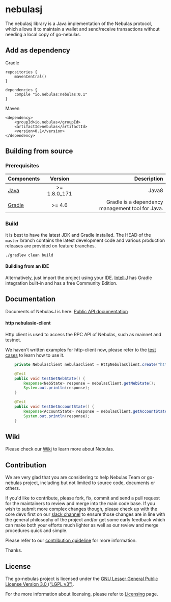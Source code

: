 # nebulasj

The nebulasj library is a Java implementation of the Nebulas protocol, which allows it to maintain a wallet and send/receive transactions without needing a local copy of go-nebulas.

## Add as dependency

Gradle

```
repositories {
    mavenCentral()
}

dependencies {
    compile "io.nebulas:nebulas:0.1"
}
```

Maven

```
<dependency>
    <groupId>io.nebulas</groupId>
    <artifactId>nebulas</artifactId>
    <version>0.1</version>
</dependency>
```

## Building from source

### Prerequisites

| Components | Version | Description |
|----------|:-------------:|-------------:|
|[Java](http://www.oracle.com/technetwork/java/javase/overview/java8-2100321.html) | >= 1.8.0_171| Java8 |
[Gradle](https://gradle.org/) | >= 4.6 | Gradle is a dependency management tool for Java. |


### Build

it is best to have the latest JDK and Gradle installed. The HEAD of the `master` branch contains the latest development code and various production releases are provided on feature branches.

```
./gradlew clean build
```

#### Building from an IDE

Alternatively, just import the project using your IDE. [IntelliJ](http://www.jetbrains.com/idea/download/) has Gradle integration built-in and has a free Community Edition.

## Documentation

Documents of NebulasJ is here: [Public API documentation](https://nebulasio.github.io/nebulasj/)


#### http nebulasio-client

 Http client is used to access the RPC API of Nebulas, such as mainnet and testnet.

 We haven't written examples for http-client now, please refer to the [test cases](/src/test/java/io/nebulas/client/TestNebulasClient.java) to learn how to use it.

```java
    private NebulasClient nebulasClient = HttpNebulasClient.create("https://testnet.nebulas.io");

    @Test
    public void testGetNebState() {
        Response<NebState> response = nebulasClient.getNebState();
        System.out.println(response);
    }

    @Test
    public void testGetAccountState() {
        Response<AccountState> response = nebulasClient.getAccountState(new GetAccountStateRequest("n1Z6SbjLuAEXfhX1UJvXT6BB5osWYxVg3F3"));
        System.out.println(response);
    }

```

## Wiki

Please check our [Wiki](https://github.com/nebulasio/wiki) to learn more about Nebulas.

## Contribution

We are very glad that you are considering to help Nebulas Team or go-nebulas project, including but not limited to source code, documents or others.

If you'd like to contribute, please fork, fix, commit and send a pull request for the maintainers to review and merge into the main code base. If you wish to submit more complex changes though, please check up with the core devs first on our [slack channel](http://nebulasio.herokuapp.com) to ensure those changes are in line with the general philosophy of the project and/or get some early feedback which can make both your efforts much lighter as well as our review and merge procedures quick and simple.

Please refer to our [contribution guideline](https://github.com/nebulasio/wiki/blob/master/contribute.md) for more information.

Thanks.

## License

The go-nebulas project is licensed under the [GNU Lesser General Public License Version 3.0 (“LGPL v3”)](https://www.gnu.org/licenses/lgpl-3.0.en.html).

For the more information about licensing, please refer to [Licensing](https://github.com/nebulasio/wiki/blob/master/licensing.md) page.
